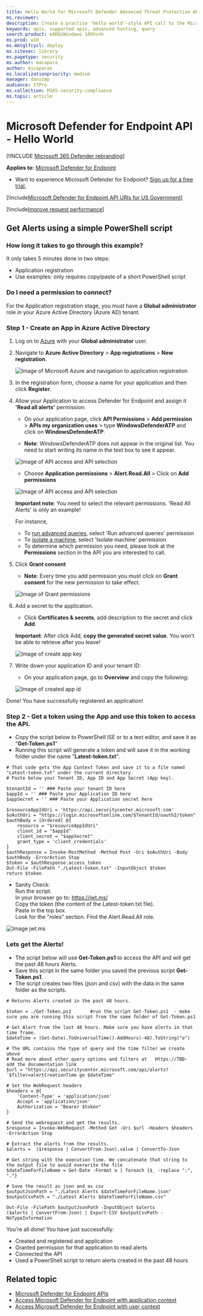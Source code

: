 ```yaml
---
title: Hello World for Microsoft Defender Advanced Threat Protection API
ms.reviewer: 
description: Create a practice 'Hello world'-style API call to the Microsoft Defender Advanced Threat Protection (Microsoft Defender ATP) API.
keywords: apis, supported apis, advanced hunting, query
search.product: eADQiWindows 10XVcnh
ms.prod: w10
ms.mktglfcycl: deploy
ms.sitesec: library
ms.pagetype: security
ms.author: macapara
author: mjcaparas
ms.localizationpriority: medium
manager: dansimp
audience: ITPro
ms.collection: M365-security-compliance 
ms.topic: article
---
```


# Microsoft Defender for Endpoint API - Hello World 

[!INCLUDE [Microsoft 365 Defender rebranding](../../includes/microsoft-defender.md)]


**Applies to:** [Microsoft Defender for Endpoint](https://go.microsoft.com/fwlink/p/?linkid=2146631)

- Want to experience Microsoft Defender for Endpoint? [Sign up for a free trial.](https://www.microsoft.com/microsoft-365/windows/microsoft-defender-atp?ocid=docs-wdatp-exposedapis-abovefoldlink) 

[!include[Microsoft Defender for Endpoint API URIs for US Government](../../includes/microsoft-defender-api-usgov.md)]

[!include[Improve request performance](../../includes/improve-request-performance.md)]


## Get Alerts using a simple PowerShell script

### How long it takes to go through this example?
It only takes 5 minutes done in two steps:
- Application registration
- Use examples: only requires copy/paste of a short PowerShell script

### Do I need a permission to connect?
For the Application registration stage, you must have a **Global administrator** role in your Azure Active Directory (Azure AD) tenant.

### Step 1 - Create an App in Azure Active Directory

1. Log on to [Azure](https://portal.azure.com) with your **Global administrator** user.

2. Navigate to **Azure Active Directory** > **App registrations** > **New registration**. 

   ![Image of Microsoft Azure and navigation to application registration](images/atp-azure-new-app2.png)

3. In the registration form, choose a name for your application and then click **Register**.

4. Allow your Application to access Defender for Endpoint and assign it **'Read all alerts'** permission:

   - On your application page, click **API Permissions** > **Add permission** > **APIs my organization uses** > type **WindowsDefenderATP** and click on **WindowsDefenderATP**.

   - **Note**: WindowsDefenderATP does not appear in the original list. You need to start writing its name in the text box to see it appear.

   ![Image of API access and API selection](images/add-permission.png)

   - Choose **Application permissions** > **Alert.Read.All** > Click on **Add permissions**

   ![Image of API access and API selection](images/application-permissions.png)

   **Important note**: You need to select the relevant permissions. 'Read All Alerts' is only an example!

     For instance,

     - To [run advanced queries](run-advanced-query-api.md), select 'Run advanced queries' permission
     - To [isolate a machine](isolate-machine.md), select 'Isolate machine' permission
     - To determine which permission you need, please look at the **Permissions** section in the API you are interested to call.

5. Click **Grant consent**

	- **Note**: Every time you add permission you must click on **Grant consent** for the new permission to take effect.

	![Image of Grant permissions](images/grant-consent.png)

6. Add a secret to the application.

	- Click **Certificates & secrets**, add description to the secret and click **Add**.

    **Important**: After click Add, **copy the generated secret value**. You won't be able to retrieve after you leave!

    ![Image of create app key](images/webapp-create-key2.png)

7. Write down your application ID and your tenant ID:

   - On your application page, go to **Overview** and copy the following:

   ![Image of created app id](images/app-and-tenant-ids.png)


Done! You have successfully registered an application!

### Step 2 - Get a token using the App and use this token to access the API.

-   Copy the script below to PowerShell ISE or to a text editor, and save it as "**Get-Token.ps1**"
-   Running this script will generate a token and will save it in the working folder under the name "**Latest-token.txt**".

```
# That code gets the App Context Token and save it to a file named "Latest-token.txt" under the current directory
# Paste below your Tenant ID, App ID and App Secret (App key).

$tenantId = '' ### Paste your tenant ID here
$appId = '' ### Paste your Application ID here
$appSecret = '' ### Paste your Application secret here

$resourceAppIdUri = 'https://api.securitycenter.microsoft.com'
$oAuthUri = "https://login.microsoftonline.com/$TenantId/oauth2/token"
$authBody = [Ordered] @{
    resource = "$resourceAppIdUri"
    client_id = "$appId"
    client_secret = "$appSecret"
    grant_type = 'client_credentials'
}
$authResponse = Invoke-RestMethod -Method Post -Uri $oAuthUri -Body $authBody -ErrorAction Stop
$token = $authResponse.access_token
Out-File -FilePath "./Latest-token.txt" -InputObject $token
return $token
```

-   Sanity Check:<br>
Run the script.<br>
In your browser go to: https://jwt.ms/ <br>
Copy the token (the content of the Latest-token.txt file).<br>
Paste in the top box.<br>
Look for the "roles" section. Find the Alert.Read.All role.

![Image jwt.ms](images/api-jwt-ms.png)

### Lets get the Alerts!

-   The script below will use **Get-Token.ps1** to access the API and will get the past 48 hours Alerts.
-   Save this script in the same folder you saved the previous script **Get-Token.ps1**. 
-   The script creates two files (json and csv) with the data in the same folder as the scripts.

```
# Returns Alerts created in the past 48 hours.

$token = ./Get-Token.ps1       #run the script Get-Token.ps1  - make sure you are running this script from the same folder of Get-Token.ps1

# Get Alert from the last 48 hours. Make sure you have alerts in that time frame.
$dateTime = (Get-Date).ToUniversalTime().AddHours(-48).ToString("o")       

# The URL contains the type of query and the time filter we create above
# Read more about other query options and filters at   Https://TBD- add the documentation link
$url = "https://api.securitycenter.microsoft.com/api/alerts?`$filter=alertCreationTime ge $dateTime"

# Set the WebRequest headers
$headers = @{ 
    'Content-Type' = 'application/json'
    Accept = 'application/json'
    Authorization = "Bearer $token" 
}

# Send the webrequest and get the results. 
$response = Invoke-WebRequest -Method Get -Uri $url -Headers $headers -ErrorAction Stop

# Extract the alerts from the results. 
$alerts =  ($response | ConvertFrom-Json).value | ConvertTo-Json

# Get string with the execution time. We concatenate that string to the output file to avoid overwrite the file
$dateTimeForFileName = Get-Date -Format o | foreach {$_ -replace ":", "."}    

# Save the result as json and as csv
$outputJsonPath = "./Latest Alerts $dateTimeForFileName.json"     
$outputCsvPath = "./Latest Alerts $dateTimeForFileName.csv"

Out-File -FilePath $outputJsonPath -InputObject $alerts
($alerts | ConvertFrom-Json) | Export-CSV $outputCsvPath -NoTypeInformation 
```

You’re all done! You have just successfully:
-   Created and registered and application
-   Granted permission for that application to read alerts
-   Connected the API
-   Used a PowerShell script to return alerts created in the past 48 hours



## Related topic
- [Microsoft Defender for Endpoint APIs](exposed-apis-list.md)
- [Access Microsoft Defender for Endpoint with application context](exposed-apis-create-app-webapp.md)
- [Access Microsoft Defender for Endpoint with user context](exposed-apis-create-app-nativeapp.md)
